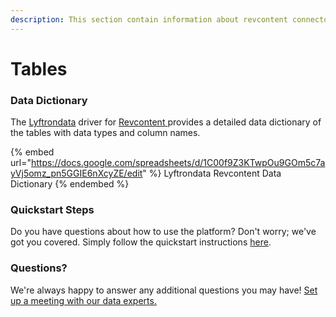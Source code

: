 ```yaml
---
description: This section contain information about revcontent connector tables information
---
```


# Tables

### Data Dictionary

The [Lyftrondata](https://www.lyftrondata.com/) driver for [Revcontent](https://www.lyftrondata.com/integration/commerce-analytics/rev-content//)[ ](https://www.lyftrondata.com/integration/revcontent/)provides a detailed data dictionary of the tables with data types and column names.

{% embed url="https://docs.google.com/spreadsheets/d/1C00f9Z3KTwpOu9GOm5c7ayVj5omz_pn5GGIE6nXcyZE/edit" %}
Lyftrondata Revcontent Data Dictionary
{% endembed %}

### Quickstart Steps

Do you have questions about how to use the platform? Don't worry; we've got you covered. Simply follow the quickstart instructions [here](../README.md).

### Questions? <a href="#questions" id="questions"></a>

We're always happy to answer any additional questions you may have! [Set up a meeting with our data experts.](https://www.lyftrondata.com/book-a-meeting/)

